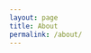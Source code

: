 ```yaml
---
layout: page
title: About
permalink: /about/
---
```


<!--
<a href="https://www.google.com/partners/agency?id=2114776612" target="_blank">
    <img src="https://www.gstatic.com/partners/badge/images/2023/PartnerBadgeClickable.svg"/>
</a>

BCompSc<br>
CCNA - Cisco Certified Network Associate<br>
Google Ads Partner<br>
Google Cloud Architect<br>
AWS Cloud Architect<br>
Oracle Cloud Partner<br>
CCNA<br>


### More Information

Web-developer, Professional SEO, Google Ads, Digital Marketing.

### Contact me

[rob@robim.dev](mailto:rob@robim.dev)
-->